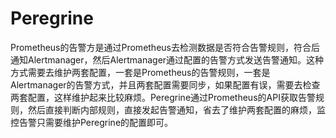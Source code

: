 # Peregrine
Prometheus的告警方是通过Prometheus去检测数据是否符合告警规则，符合后通知Alertmanager，然后Alertmanager通过配置的告警方式发送告警通知。这种方式需要去维护两套配置，一套是Prometheus的告警规则，一套是Alertmanager的告警方式，并且两套配置需要同步，如果配置有误，需要去检查两套配置，这样维护起来比较麻烦。Peregrine通过Prometheus的API获取告警规则，然后直接判断内部规则，直接发起告警通知，省去了维护两套配置的麻烦，监控告警只需要维护Peregrine的配置即可。